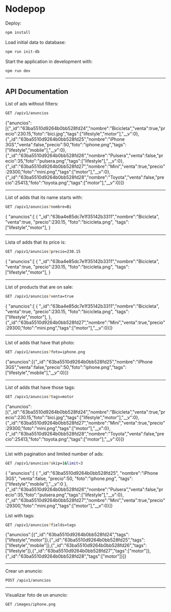 # Nodepop

Deploy:

```sh 
npm install
```

Load initial data to database:
```sh 
npm run init-db
```

Start the application in development with:

```sh
npm run dev
```

---
## API Documentation

List of ads without filters:

```sh
GET /apiv1/anuncios
```

{"anuncios":[{"_id":"63ba5510d9264b0bb528fd24","nombre":"Bicicleta","venta":true,"precio":230.15,"foto":"bici.jpg","tags":["lifestyle","motor"],"__v":0},{"_id":"63ba5510d9264b0bb528fd25","nombre":"iPhone 3GS","venta":false,"precio":50,"foto":"iphone.png","tags":["lifestyle","mobile"],"__v":0},{"_id":"63ba5510d9264b0bb528fd26","nombre":"Pulsera","venta":false,"precio":35,"foto":"pulsera.png","tags":["lifestyle"],"__v":0},{"_id":"63ba5510d9264b0bb528fd27","nombre":"Mini","venta":true,"precio":29300,"foto":"mini.png","tags":["motor"],"__v":0},{"_id":"63ba5510d9264b0bb528fd28","nombre":"Toyota","venta":false,"precio":25413,"foto":"toyota.png","tags":["motor"],"__v":0}]}

------------------------
List of adds that its name starts with:
```sh
GET /apiv1/anuncios?nombre=Bi
```
{
    "anuncios":[
        {
            "_id":"63ba4e85dc7e1f35142b3311","nombre":"Bicicleta",
            "venta":true,
            "precio":230.15,
            "foto":"bicicleta.png",
            "tags":["lifestyle","motor"],
            }

---
Lista of adds that its price is:
```sh
GET /apiv1/anuncios?precio=230.15
```

{
    "anuncios":[
        {
            "_id":"63ba4e85dc7e1f35142b3311","nombre":"Bicicleta",
            "venta":true,
            "precio":230.15,
            "foto":"bicicleta.png",
            "tags":["lifestyle","motor"],
            }

------
List of products that are on sale:
```sh
GET /apiv1/anuncios?venta=true
```
{
    "anuncios":[
        {
            "_id":"63ba4e85dc7e1f35142b3311","nombre":"Bicicleta",
            "venta":true,
            "precio":230.15,
            "foto":"bicicleta.png",
            "tags":["lifestyle","motor"],
            },
            {"_id":"63ba5510d9264b0bb528fd27","nombre":"Mini","venta":true,"precio":29300,"foto":"mini.png","tags":["motor"],"__v":0}]}

---
List of adds that have that photo:
```sh
GET /apiv1/anuncios?foto=iphone.png
```
{"anuncios":[{"_id":"63ba5510d9264b0bb528fd25","nombre":"iPhone 3GS","venta":false,"precio":50,"foto":"iphone.png","tags":["lifestyle","mobile"],"__v":0}]}

---
List of adds that have those tags:
```sh
GET /apiv1/anuncios?tags=motor
```
{"anuncios":[{"_id":"63ba5510d9264b0bb528fd24","nombre":"Bicicleta","venta":true,"precio":230.15,"foto":"bici.jpg","tags":["lifestyle","motor"],"__v":0},{"_id":"63ba5510d9264b0bb528fd27","nombre":"Mini","venta":true,"precio":29300,"foto":"mini.png","tags":["motor"],"__v":0},{"_id":"63ba5510d9264b0bb528fd28","nombre":"Toyota","venta":false,"precio":25413,"foto":"toyota.png","tags":["motor"],"__v":0}]}

---


List with pagination and limited number of ads:
```sh
GET /apiv1/anuncios?skip=1&limit=3
```

{
    "anuncios":[
        {
            "_id":"63ba5510d9264b0bb528fd25",
            "nombre":"iPhone 3GS",
            "venta":false,
            "precio":50,
            "foto":"iphone.png",
            "tags":["lifestyle","mobile"],"__v":0
            },
            {"_id":"63ba5510d9264b0bb528fd26","nombre":"Pulsera","venta":false,"precio":35,"foto":"pulsera.png","tags":["lifestyle"],"__v":0},{"_id":"63ba5510d9264b0bb528fd27","nombre":"Mini","venta":true,"precio":29300,"foto":"mini.png","tags":["motor"],"__v":0}]}

List with tags:
```sh
GET /apiv1/anuncios?fields=tags
```
{"anuncios":[{"_id":"63ba5510d9264b0bb528fd24","tags":["lifestyle","motor"]},{"_id":"63ba5510d9264b0bb528fd25","tags":["lifestyle","mobile"]},{"_id":"63ba5510d9264b0bb528fd26","tags":["lifestyle"]},{"_id":"63ba5510d9264b0bb528fd27","tags":["motor"]},{"_id":"63ba5510d9264b0bb528fd28","tags":["motor"]}]}


---
Crear un anuncio:
```sh
POST /apiv1/anuncios
```

---
Visualizar foto de un anuncio:
```sh
GET /images/iphone.png
```

